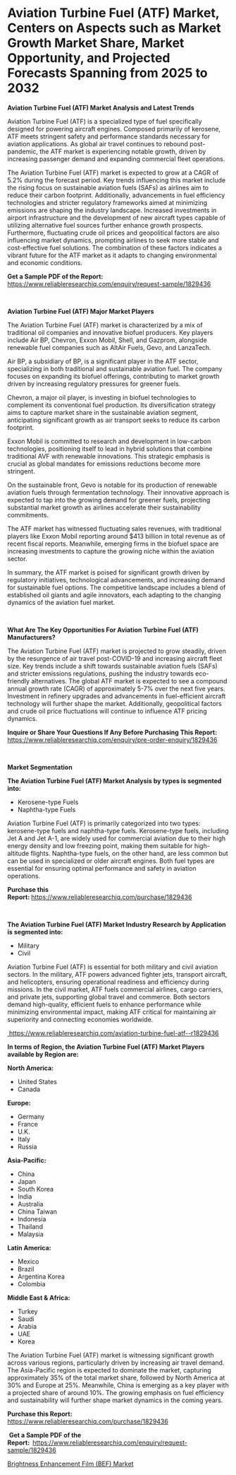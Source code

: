 <p><h1>Aviation Turbine Fuel (ATF) Market, Centers on Aspects such as Market Growth Market Share, Market Opportunity, and Projected Forecasts Spanning from 2025 to 2032</h1></p><p><strong>Aviation Turbine Fuel (ATF) Market Analysis and Latest Trends</strong></p>
<p><p>Aviation Turbine Fuel (ATF) is a specialized type of fuel specifically designed for powering aircraft engines. Composed primarily of kerosene, ATF meets stringent safety and performance standards necessary for aviation applications. As global air travel continues to rebound post-pandemic, the ATF market is experiencing notable growth, driven by increasing passenger demand and expanding commercial fleet operations.</p><p>The Aviation Turbine Fuel (ATF) market is expected to grow at a CAGR of 5.2% during the forecast period. Key trends influencing this market include the rising focus on sustainable aviation fuels (SAFs) as airlines aim to reduce their carbon footprint. Additionally, advancements in fuel efficiency technologies and stricter regulatory frameworks aimed at minimizing emissions are shaping the industry landscape. Increased investments in airport infrastructure and the development of new aircraft types capable of utilizing alternative fuel sources further enhance growth prospects. Furthermore, fluctuating crude oil prices and geopolitical factors are also influencing market dynamics, prompting airlines to seek more stable and cost-effective fuel solutions. The combination of these factors indicates a vibrant future for the ATF market as it adapts to changing environmental and economic conditions.</p></p>
<p><strong>Get a Sample PDF of the Report:&nbsp;</strong> <a href="https://www.reliableresearchiq.com/enquiry/request-sample/1829436?utm_campaign=2101&utm_medium=2&utm_source=Github&utm_content=ia&utm_term=03022025&utm_id=aviation-turbine-fuel-atf">https://www.reliableresearchiq.com/enquiry/request-sample/1829436</a></p>
<p>&nbsp;</p>
<p><strong>Aviation Turbine Fuel (ATF) Major Market Players</strong></p>
<p><p>The Aviation Turbine Fuel (ATF) market is characterized by a mix of traditional oil companies and innovative biofuel producers. Key players include Air BP, Chevron, Exxon Mobil, Shell, and Gazprom, alongside renewable fuel companies such as AltAir Fuels, Gevo, and LanzaTech.</p><p>Air BP, a subsidiary of BP, is a significant player in the ATF sector, specializing in both traditional and sustainable aviation fuel. The company focuses on expanding its biofuel offerings, contributing to market growth driven by increasing regulatory pressures for greener fuels. </p><p>Chevron, a major oil player, is investing in biofuel technologies to complement its conventional fuel production. Its diversification strategy aims to capture market share in the sustainable aviation segment, anticipating significant growth as air transport seeks to reduce its carbon footprint.</p><p>Exxon Mobil is committed to research and development in low-carbon technologies, positioning itself to lead in hybrid solutions that combine traditional AVF with renewable innovations. This strategic emphasis is crucial as global mandates for emissions reductions become more stringent.</p><p>On the sustainable front, Gevo is notable for its production of renewable aviation fuels through fermentation technology. Their innovative approach is expected to tap into the growing demand for greener fuels, projecting substantial market growth as airlines accelerate their sustainability commitments.</p><p>The ATF market has witnessed fluctuating sales revenues, with traditional players like Exxon Mobil reporting around $413 billion in total revenue as of recent fiscal reports. Meanwhile, emerging firms in the biofuel space are increasing investments to capture the growing niche within the aviation sector.</p><p>In summary, the ATF market is poised for significant growth driven by regulatory initiatives, technological advancements, and increasing demand for sustainable fuel options. The competitive landscape includes a blend of established oil giants and agile innovators, each adapting to the changing dynamics of the aviation fuel market.</p></p>
<p>&nbsp;</p>
<p><strong>What Are The Key Opportunities For Aviation Turbine Fuel (ATF) Manufacturers?</strong></p>
<p><p>The Aviation Turbine Fuel (ATF) market is projected to grow steadily, driven by the resurgence of air travel post-COVID-19 and increasing aircraft fleet size. Key trends include a shift towards sustainable aviation fuels (SAFs) and stricter emissions regulations, pushing the industry towards eco-friendly alternatives. The global ATF market is expected to see a compound annual growth rate (CAGR) of approximately 5-7% over the next five years. Investment in refinery upgrades and advancements in fuel-efficient aircraft technology will further shape the market. Additionally, geopolitical factors and crude oil price fluctuations will continue to influence ATF pricing dynamics.</p></p>
<p><strong>Inquire or Share Your Questions If Any Before Purchasing This Report:</strong> <a href="https://www.reliableresearchiq.com/enquiry/pre-order-enquiry/1829436?utm_campaign=2101&utm_medium=2&utm_source=Github&utm_content=ia&utm_term=03022025&utm_id=aviation-turbine-fuel-atf">https://www.reliableresearchiq.com/enquiry/pre-order-enquiry/1829436</a></p>
<p>&nbsp;</p>
<p><strong>Market Segmentation</strong></p>
<p><strong>The Aviation Turbine Fuel (ATF) Market Analysis by types is segmented into:</strong></p>
<p><ul><li>Kerosene-type Fuels</li><li>Naphtha-type Fuels</li></ul></p>
<p><p>Aviation Turbine Fuel (ATF) is primarily categorized into two types: kerosene-type fuels and naphtha-type fuels. Kerosene-type fuels, including Jet A and Jet A-1, are widely used for commercial aviation due to their high energy density and low freezing point, making them suitable for high-altitude flights. Naphtha-type fuels, on the other hand, are less common but can be used in specialized or older aircraft engines. Both fuel types are essential for ensuring optimal performance and safety in aviation operations.</p></p>
<p><strong>Purchase this Report:&nbsp;</strong><a href="https://www.reliableresearchiq.com/purchase/1829436?utm_campaign=2101&utm_medium=2&utm_source=Github&utm_content=ia&utm_term=03022025&utm_id=aviation-turbine-fuel-atf">https://www.reliableresearchiq.com/purchase/1829436</a></p>
<p>&nbsp;</p>
<p><strong>The Aviation Turbine Fuel (ATF) Market Industry Research by Application is segmented into:</strong></p>
<p><ul><li>Military</li><li>Civil</li></ul></p>
<p><p>Aviation Turbine Fuel (ATF) is essential for both military and civil aviation sectors. In the military, ATF powers advanced fighter jets, transport aircraft, and helicopters, ensuring operational readiness and efficiency during missions. In the civil market, ATF fuels commercial airlines, cargo carriers, and private jets, supporting global travel and commerce. Both sectors demand high-quality, efficient fuels to enhance performance while minimizing environmental impact, making ATF critical for maintaining air superiority and connecting economies worldwide.</p></p>
<p><a href="https://www.reliableresearchiq.com/aviation-turbine-fuel-atf--r1829436?utm_campaign=2101&utm_medium=2&utm_source=Github&utm_content=ia&utm_term=03022025&utm_id=aviation-turbine-fuel-atf">&nbsp;https://www.reliableresearchiq.com/aviation-turbine-fuel-atf--r1829436</a></p>
<p><strong>In terms of Region, the Aviation Turbine Fuel (ATF) Market Players available by Region are:</strong></p>
<p>
    <p> <strong> North America: </strong>
        <ul>
            <li>United States</li>
            <li>Canada</li>
        </ul>
        </p> 
    <p> <strong> Europe: </strong>
        <ul>
            <li>Germany</li>
            <li>France</li>
            <li>U.K.</li>
            <li>Italy</li>
            <li>Russia</li>
        </ul>
        </p> 
    <p> <strong> Asia-Pacific: </strong>
        <ul>
            <li>China</li>
            <li>Japan</li>
            <li>South Korea</li>
            <li>India</li>
            <li>Australia</li>
            <li>China Taiwan</li>
            <li>Indonesia</li>
            <li>Thailand</li>
            <li>Malaysia</li>
        </ul>
        </p> 
    <p> <strong> Latin America: </strong>
        <ul>
            <li>Mexico</li>
            <li>Brazil</li>
            <li>Argentina Korea</li>
            <li>Colombia</li>
        </ul>
        </p> 
    <p> <strong> Middle East & Africa: </strong>
        <ul>
            <li>Turkey</li>
            <li>Saudi</li>
            <li>Arabia</li>
            <li>UAE</li>
            <li>Korea</li>
        </ul>
    </p>
    </p>
<p><p>The Aviation Turbine Fuel (ATF) market is witnessing significant growth across various regions, particularly driven by increasing air travel demand. The Asia-Pacific region is expected to dominate the market, capturing approximately 35% of the total market share, followed by North America at 30% and Europe at 25%. Meanwhile, China is emerging as a key player with a projected share of around 10%. The growing emphasis on fuel efficiency and sustainability will further shape market dynamics in the coming years.</p></p>
<p><strong>Purchase this Report: </strong><a href="https://www.reliableresearchiq.com/purchase/1829436?utm_campaign=2101&utm_medium=2&utm_source=Github&utm_content=ia&utm_term=03022025&utm_id=aviation-turbine-fuel-atf">https://www.reliableresearchiq.com/purchase/1829436</a></p>
<p>&nbsp;<strong>Get a Sample PDF of the Report:&nbsp;&nbsp;</strong><a href="https://www.reliableresearchiq.com/enquiry/request-sample/1829436?utm_campaign=2101&utm_medium=2&utm_source=Github&utm_content=ia&utm_term=03022025&utm_id=aviation-turbine-fuel-atf">https://www.reliableresearchiq.com/enquiry/request-sample/1829436</a></p>
<p><strong></strong></p>
<p><p><a href="https://github.com/SanjidaMahmud54/Market-Research-Report-List-1/blob/main/brightness-enhancement-film-bef-market.md?utm_campaign=2101&utm_medium=2&utm_source=Github&utm_content=ia&utm_term=03022025&utm_id=aviation-turbine-fuel-atf">Brightness Enhancement Film (BEF) Market</a></p></p>